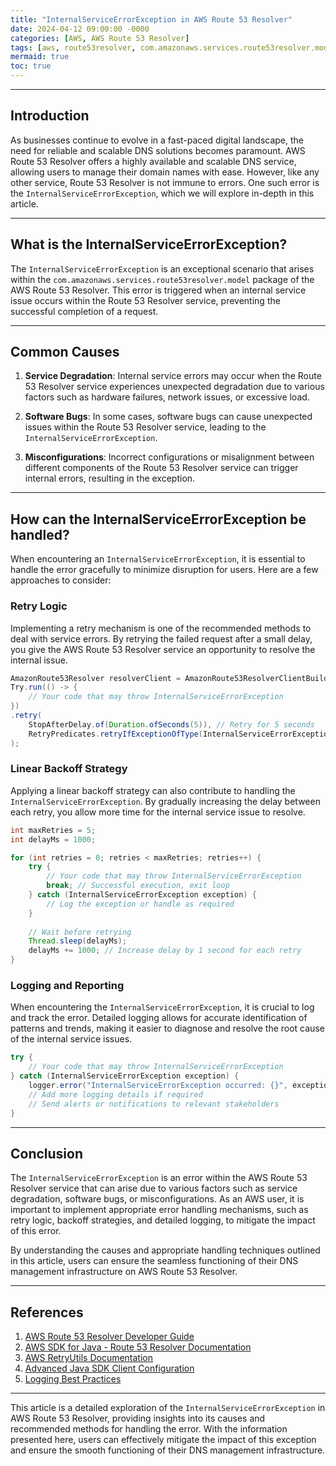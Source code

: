 ```yaml
---
title: "InternalServiceErrorException in AWS Route 53 Resolver"
date: 2024-04-12 09:00:00 -0000
categories: [AWS, AWS Route 53 Resolver]
tags: [aws, route53resolver, com.amazonaws.services.route53resolver.model]
mermaid: true
toc: true
---
```



---

## Introduction

As businesses continue to evolve in a fast-paced digital landscape, the need for reliable and scalable DNS solutions becomes paramount. AWS Route 53 Resolver offers a highly available and scalable DNS service, allowing users to manage their domain names with ease. However, like any other service, Route 53 Resolver is not immune to errors. One such error is the `InternalServiceErrorException`, which we will explore in-depth in this article.

---

## What is the InternalServiceErrorException?

The `InternalServiceErrorException` is an exceptional scenario that arises within the `com.amazonaws.services.route53resolver.model` package of the AWS Route 53 Resolver. This error is triggered when an internal service issue occurs within the Route 53 Resolver service, preventing the successful completion of a request.

---

## Common Causes

1. **Service Degradation**: Internal service errors may occur when the Route 53 Resolver service experiences unexpected degradation due to various factors such as hardware failures, network issues, or excessive load.

2. **Software Bugs**: In some cases, software bugs can cause unexpected issues within the Route 53 Resolver service, leading to the `InternalServiceErrorException`.

3. **Misconfigurations**: Incorrect configurations or misalignment between different components of the Route 53 Resolver service can trigger internal errors, resulting in the exception.

---

## How can the InternalServiceErrorException be handled?

When encountering an `InternalServiceErrorException`, it is essential to handle the error gracefully to minimize disruption for users. Here are a few approaches to consider:

### Retry Logic

Implementing a retry mechanism is one of the recommended methods to deal with service errors. By retrying the failed request after a small delay, you give the AWS Route 53 Resolver service an opportunity to resolve the internal issue.

```java
AmazonRoute53Resolver resolverClient = AmazonRoute53ResolverClientBuilder.standard().build();
Try.run(() -> {
    // Your code that may throw InternalServiceErrorException
})
.retry(
    StopAfterDelay.of(Duration.ofSeconds(5)), // Retry for 5 seconds
    RetryPredicates.retryIfExceptionOfType(InternalServiceErrorException.class)
);
```

### Linear Backoff Strategy

Applying a linear backoff strategy can also contribute to handling the `InternalServiceErrorException`. By gradually increasing the delay between each retry, you allow more time for the internal service issue to resolve.

```java
int maxRetries = 5;
int delayMs = 1000;

for (int retries = 0; retries < maxRetries; retries++) {
    try {
        // Your code that may throw InternalServiceErrorException
        break; // Successful execution, exit loop
    } catch (InternalServiceErrorException exception) {
        // Log the exception or handle as required
    }
  
    // Wait before retrying
    Thread.sleep(delayMs);
    delayMs += 1000; // Increase delay by 1 second for each retry
}
```

### Logging and Reporting

When encountering the `InternalServiceErrorException`, it is crucial to log and track the error. Detailed logging allows for accurate identification of patterns and trends, making it easier to diagnose and resolve the root cause of the internal service issues.

```java
try {
    // Your code that may throw InternalServiceErrorException
} catch (InternalServiceErrorException exception) {
    logger.error("InternalServiceErrorException occurred: {}", exception.getMessage());
    // Add more logging details if required
    // Send alerts or notifications to relevant stakeholders
}
```

---

## Conclusion

The `InternalServiceErrorException` is an error within the AWS Route 53 Resolver service that can arise due to various factors such as service degradation, software bugs, or misconfigurations. As an AWS user, it is important to implement appropriate error handling mechanisms, such as retry logic, backoff strategies, and detailed logging, to mitigate the impact of this error.

By understanding the causes and appropriate handling techniques outlined in this article, users can ensure the seamless functioning of their DNS management infrastructure on AWS Route 53 Resolver.

---

## References

1. [AWS Route 53 Resolver Developer Guide](https://docs.aws.amazon.com/route53/latest/APIReference/Welcome.html)
2. [AWS SDK for Java - Route 53 Resolver Documentation](https://docs.aws.amazon.com/sdk-for-java/latest/developer-guide/welcome.html)
3. [AWS RetryUtils Documentation](https://docs.aws.amazon.com/AWSJavaSDK/latest/javadoc/com/amazonaws/util/RetryUtils.html)
4. [Advanced Java SDK Client Configuration](https://aws.amazon.com/blogs/developer/advanced-configuration-for-the-java-sdk/)
5. [Logging Best Practices](https://aws.amazon.com/blogs/developer/logging-using-the-aws-sdk-for-java/)

---

This article is a detailed exploration of the `InternalServiceErrorException` in AWS Route 53 Resolver, providing insights into its causes and recommended methods for handling the error. With the information presented here, users can effectively mitigate the impact of this exception and ensure the smooth functioning of their DNS management infrastructure.